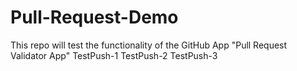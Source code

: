 # Pull-Request-Demo
This repo will test the functionality of the GitHub App "Pull Request Validator App"
TestPush-1
TestPush-2
TestPush-3
